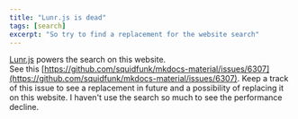 ```yaml
---
title: "Lunr.js is dead"
tags: [search]
excerpt: "So try to find a replacement for the website search"
---
```


[Lunr.js](https://github.com/olivernn/lunr.js) powers the search on this website.  
See this [https://github.com/squidfunk/mkdocs-material/issues/6307](https://github.com/squidfunk/mkdocs-material/issues/6307).
Keep a track of this issue to see a replacement in future and a possibility of replacing it on this website.
I haven't use the search so much to see the performance decline.


